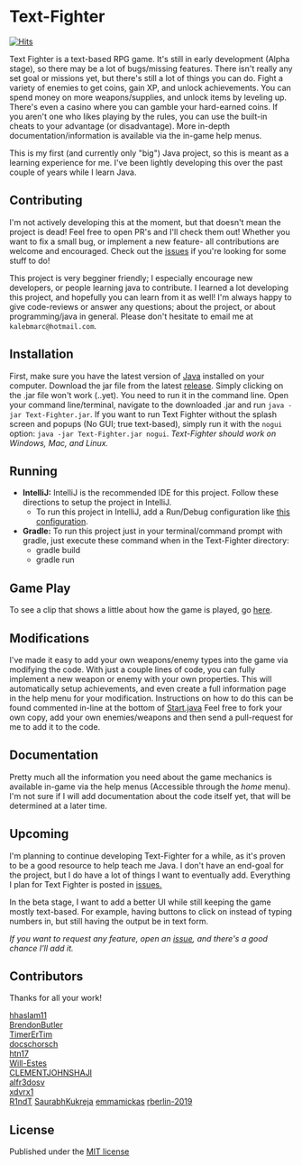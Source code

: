 Text-Fighter
==========
[![Hits](https://hits.seeyoufarm.com/api/count/incr/badge.svg?url=https%3A%2F%2Fgithub.com%2Fhhaslam11%2FText-Fighter&count_bg=%2379C83D&title_bg=%23555555&icon=&icon_color=%23E7E7E7&title=PAGE+VIEWS&edge_flat=false)](https://hits.seeyoufarm.com)

Text Fighter is a text-based RPG game. It's still in early development (Alpha stage), so there may be a lot of bugs/missing features. There isn't really any set goal or missions yet, but there's still a lot of things you can do. Fight a variety of enemies to get coins, gain XP, and unlock achievements. You can spend money on more weapons/supplies, and unlock items by leveling up. There's even a casino where you can gamble your hard-earned coins. If you aren't one who likes playing by the rules, you can use the built-in cheats to your advantage (or disadvantage). More in-depth documentation/information is available via the in-game help menus.


This is my first (and currently only "big") Java project, so this is meant as a learning experience for me. I've been lightly developing this over the past couple of years while I learn Java. 

Contributing
-------------
I'm not actively developing this at the moment, but that doesn't mean the project is dead! Feel free to open PR's and I'll check them out! Whether you want to fix a small bug, or implement a new feature- all contributions are welcome and encouraged. Check out the [issues](https://github.com/hhaslam11/Text-Fighter/issues) if you're looking for some stuff to do!

This project is very begginer friendly; I especially encourage new developers, or people learning java to contribute. I learned a lot developing this project, and hopefully you can learn from it as well! I'm always happy to give code-reviews or answer any questions; about the project, or about programming/java in general. Please don't hesitate to email me at `kalebmarc@hotmail.com`.


Installation
----------------
First, make sure you have the latest version of [Java](https://www.java.com) installed on your computer. Download the jar file from the latest [release](https://github.com/hhaslam11/Text-Fighter/releases). 
Simply clicking on the .jar file won't work (..yet). You need to run it in the command line.
Open your command line/terminal, navigate to the downloaded .jar and run `java -jar Text-Fighter.jar`. If you want to run Text Fighter without the splash screen and popups (No GUI; true text-based), simply run it with the `nogui` option: `java -jar Text-Fighter.jar nogui`.
*Text-Fighter should work on Windows, Mac, and Linux.*

Running
----------------
- **IntelliJ:** IntelliJ is the recommended IDE for this project. Follow these directions to setup the project in IntelliJ. 
   - To run this project in IntelliJ, add a Run/Debug configuration like [this configuration](https://imgur.com/a/IpXX3Jy).
- **Gradle:** To run this project just in your terminal/command prompt with gradle, just execute these command when in the Text-Fighter directory:
   - gradle build
   - gradle run

Game Play
------------------
To see a clip that shows a little about how the game is played, go [here](https://www.youtube.com/watch?v=Xrw0zHYXGFI).

Modifications
-------------------
I've made it easy to add your own weapons/enemy types into the game via modifying the code. With just a couple lines of code, you can fully implement a new weapon or enemy with your own properties. This will automatically setup achievements, and even create a full information page in the help menu for your modification. Instructions on how to do this can be found commented in-line at the bottom of [Start.java](https://github.com/hhaslam11/Text-Fighter/blob/master/src/com/hotmail/kalebmarc/textfighter/main/Start.java)
 Feel free to fork your own copy, add your own enemies/weapons and then send a pull-request for me to add it to the code.

Documentation
---------------------
Pretty much all the information you need about the game mechanics is available in-game via the help menus (Accessible through the *home* menu). I'm not sure if I will add documentation about the code itself yet, that will be determined at a later time.

Upcoming
--------------
I'm planning to continue developing Text-Fighter for a while, as it's proven to be a good resource to help teach me Java. I don't have an end-goal for the project, but I do have a lot of things I want to eventually add. Everything I plan for Text Fighter is posted in [issues.](https://github.com/hhaslam11/Text-Fighter/issues)


In the beta stage, I want to add a better UI while still keeping the game mostly text-based. For example, having buttons to click on instead of typing numbers in, but still having the output be in text form.

*If you want to request any feature, open an [issue](https://github.com/hhaslam11/Text-Fighter/issues), and there's a good chance I'll add it.*

Contributors
--------------
Thanks for all your work!

[hhaslam11](https://github.com/hhaslam11)  
[BrendonButler](https://github.com/BrendonButler)  
[TimerErTim](https://github.com/TimerErTim)  
[docschorsch](https://github.com/docschorsch)  
[htn17](https://github.com/htn17)  
[Will-Estes](https://github.com/Will-Estes)  
[CLEMENTJOHNSHAJI](https://github.com/CLEMENTJOHNSHAJI)  
[alfr3dosv](https://github.com/alfr3dosv)  
[xdvrx1](https://github.com/xdvrx1)  
[R1ndT](https://github.com/R1ndT)
[SaurabhKukreja](https://github.com/SaurabhKukreja)
[emmamickas](https://github.com/emmamickas)
[rberlin-2019](https://github.com/rberlin-2019)

License
--------------
Published under the [MIT license](https://github.com/hhaslam11/Text-Fighter/blob/master/LICENSE)
